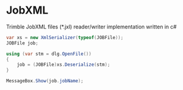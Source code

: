 JobXML
======

Trimble JobXML files (*.jxl)  reader/writer implementation written in c#

```c#
var xs = new XmlSerializer(typeof(JOBFile));
JOBFile job;

using (var stm = dlg.OpenFile())
{
	job = (JOBFile)xs.Deserialize(stm);
}

MessageBox.Show(job.jobName);

```